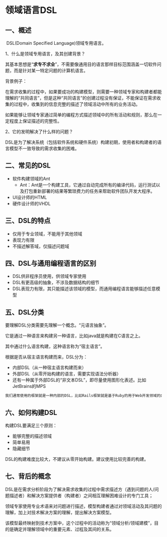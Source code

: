 # 								领域语言DSL

## 一、概述

​		DSL(Domain Specified Language)领域专用语言。

1、什么是领域专用语言，及其创建背景？

​		其基本思想是“**求专不求全**”，不需要像通用目的语言那样目标范围涵盖一切软件问题，而是针对某一特定问题的计算机语言。

背景例子：

​		在需求收集的过程中，如果要成功的构建模型，则需要一种领域专家和构建者都能理解的“共同语言”，但是这种“共同语言”的创建过程没有保证，不能保证在需求收集的过程中，收集到的信息完整的描述了领域活动中所有的业务活动。

​		如果能够让领域专家通过简单的编程方式描述领域中的所有活动和规则，那么在一定程度上保证描述的完整性。

2、它的发明解决了什么样的问题？

​		DSL是为了解决系统（包括软件系统和硬件系统）构建初期，使用者和构建者的语言模型不一致导致的需求收集的困难。



## 二、常见的DSL

* 软件构建领域的Ant
  * Ant：Ant是一个构建工具，它通过自动完成所有的编译代码，运行测试以及打包重新部署的结果等繁琐费力的任务来帮助软件团队开发大程序。
* UI设计师的HTML
* 硬件设计师的VHDL



## 三、DSL的特点

* 仅用于专业领域，不能用于其他领域
* 表现力有限
* 不描述解答域，仅描述问题域



## 四、DSL与通用编程语言的区别

* DSL供非程序员使用，供领域专家使用
* DSL有更高级的抽象，不涉及数据结构的细节
* DSL表现力有限，其只能描述该领域的模型，而通用编程语言能够描述任意模型



## 五、DSL分类

要理解DSL分类需要先理解一个概念。“元语言抽象”。

它是通过一种语言来构建另一种语言，比如java就是构建在C语言之上。

其中通过什么语言构建，这种语言称为“宿主语言”。



根据是否从宿主语言构建而来，DSL分为：

* 内部DSL（从一种宿主语言构建而来）
* 外部DSL（从零开始构建的语言，需要实现语法分析器）
* 还有一种属于外部DSL的“非文本DSL”，即尽量使用图形化表述。比如JetBrains的MPS

```java
我们通常使用的框架就是一种内部的DSL，比如Rails框架就是基于Ruby的用于Web开发领域的内部DSL
```



## 六、如何构建DSL

构建DSL要满足三个原则：

* 能够完整的描述领域
* 简单易用
* 隐藏细节



DSL的构建难度比较大，不建议从零开始构建。建议使用比较完善的构建。



## 七、背后的概念

​		DSL是在需求分析阶段为了解决需求收集的过程中需求描述方（遇到问题的人/问题描述者）和解决方案提供者（构建者）之间相互理解困难设计的专门工具；

​		领域专家使用专业术语来对问题进行描述，模型构建者通过对领域活动及其问题的理解，加上对技术解决方案的理解，提出解决方案模型。

​		该模型最终映射到技术方案中，这个过程中的活动称为“领域分析/领域建模”，目的是确定并理解领域中的重要元素、过程及其间的关系。



